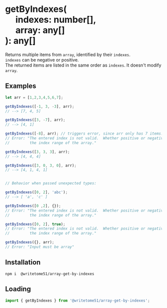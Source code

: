 # getByIndexes(<br>&nbsp;&nbsp;&nbsp;&nbsp;&nbsp;indexes: number[],<br>&nbsp;&nbsp;&nbsp;&nbsp;&nbsp;array: any[]<br>): any[]

Returns multiple items from `array`, identified by their `indexes`.  
`indexes` can be negative or positive.  
The returned items are listed in the same order as `indexes`.
It doesn't modify `array`. 


## Examples
```js
let arr = [1,2,3,4,5,6,7];

getByIndexes([-1, 3, -3], arr);
// --> [7, 4, 5]

getByIndexes([3, -7], arr);
// --> [4, 1]

getByIndexes([-8], arr); // triggers error, since arr only has 7 items.
// Error: "The entered index is not valid.  Whether positive or negative, it exceeds 
//         the index range of the array."

getByIndexes([3, 3, 3], arr);
// --> [4, 4, 4]

getByIndexes([3, 0, 3, 0], arr);
// --> [4, 1, 4, 1]


// Behavior when passed unexpected types:

getByIndexes([0, 2], 'abc');
// --> [ 'a', 'c' ]

getByIndexes([0 ,2], {});
// Error: "The entered index is not valid.  Whether positive or negative, it exceeds 
//         the index range of the array."

getByIndexes([0, 2], true);
// Error: "The entered index is not valid.  Whether positive or negative, it exceeds 
//         the index range of the array."

getByIndexes({}, arr);
// Error: "Input must be array"
```

## Installation
`npm i  @writetome51/array-get-by-indexes`

## Loading
```js
import { getByIndexes } from '@writetome51/array-get-by-indexes';
```
